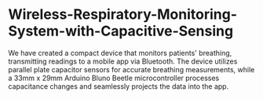 # Wireless-Respiratory-Monitoring-System-with-Capacitive-Sensing
We have created a compact device that monitors patients' breathing, transmitting readings to a mobile app via Bluetooth. The device utilizes parallel plate capacitor sensors for accurate breathing measurements, while a 33mm x 29mm Arduino Bluno Beetle microcontroller processes capacitance changes and seamlessly projects the data into the app.
